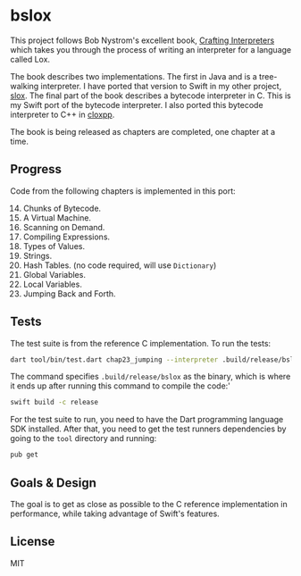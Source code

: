 # bslox

This project follows Bob Nystrom's excellent book, [Crafting Interpreters](http://www.craftinginterpreters.com) which takes you through the process of writing an interpreter for a language called Lox.

The book describes two implementations. The first in Java and is a tree-walking interpreter. I have ported that version to Swift in my other project, [slox](https://github.com/hashemi/slox). The final part of the book describes a bytecode interpreter in C. This is my Swift port of the bytecode interpreter. I also ported this bytecode interpreter to C++ in [cloxpp](https://github.com/hashemi/cloxpp).

The book is being released as chapters are completed, one chapter at a time.

## Progress
Code from the following chapters is implemented in this port:

14. Chunks of Bytecode.
15. A Virtual Machine.
16. Scanning on Demand.
17. Compiling Expressions.
18. Types of Values.
19. Strings.
20. Hash Tables. (no code required, will use `Dictionary`)
21. Global Variables.
22. Local Variables.
23. Jumping Back and Forth.

## Tests

The test suite is from the reference C implementation. To run the tests:

```zsh
dart tool/bin/test.dart chap23_jumping --interpreter .build/release/bslox
```

The command specifies `.build/release/bslox` as the binary, which is where it ends up after running this command to compile the code:'

```zsh
swift build -c release
```

For the test suite to run, you need to have the Dart programming language SDK installed. After that, you need to get the test runners dependencies by going to the `tool` directory and running:

```zsh
pub get
```

## Goals & Design
The goal is to get as close as possible to the C reference implementation in performance, while taking advantage of Swift's features.

## License
MIT

